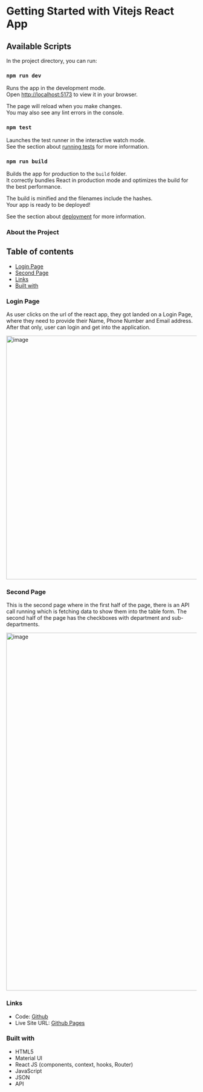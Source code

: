 # Getting Started with Vitejs React App

## Available Scripts

In the project directory, you can run:

### `npm run dev`

Runs the app in the development mode.\
Open [http://localhost:5173](http://localhost:5173) to view it in your browser.

The page will reload when you make changes.\
You may also see any lint errors in the console.

### `npm test`

Launches the test runner in the interactive watch mode.\
See the section about [running tests](https://facebook.github.io/create-react-app/docs/running-tests) for more information.

### `npm run build`

Builds the app for production to the `build` folder.\
It correctly bundles React in production mode and optimizes the build for the best performance.

The build is minified and the filenames include the hashes.\
Your app is ready to be deployed!

See the section about [deployment](https://facebook.github.io/create-react-app/docs/deployment) for more information.

### About the Project

## Table of contents

- [Login Page](#login-page)
- [Second Page](#second-page)
- [Links](#links)
- [Built with](#built-with)

### Login Page

As user clicks on the url of the react app, they got landed on a Login Page, where they need to provide their Name, Phone Number and Email address. 
After that only, user can login and get into the application.

<img width="645" alt="image" src="https://github.com/kartikp962/react-app/assets/114161683/dca6aa1b-fc2d-430a-8d68-6824287d304f">


### Second Page

This is the second page where in the first half of the page, there is an API call running which is fetching data to show them into the table form.
The second half of the page has the checkboxes with department and sub-departments.

<img width="947" alt="image" src="https://github.com/kartikp962/react-app/assets/114161683/6fdb7681-9c43-42ee-a003-517e9624f4a8">


### Links

- Code: [Github](https://github.com/kartikp962/react-app.git)
- Live Site URL: [Github Pages](https://react-app-123.netlify.app/)


### Built with

- HTML5
- Material UI
- React JS (components, context, hooks, Router)
- JavaScript
- JSON
- API
